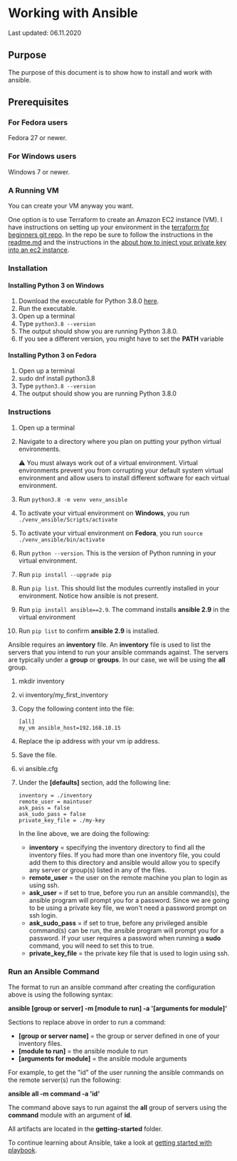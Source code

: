 # Working with Ansible

Last updated: 06.11.2020

## Purpose

The purpose of this document is to show how to install and work with ansible.

## Prerequisites

### For Fedora users

Fedora 27 or newer.

### For Windows users

Windows 7 or newer.

### A Running VM

You can create your VM anyway you want.  

One option is to use Terraform to create an Amazon EC2 instance (VM).
I have instructions on setting up your environment in the
[terraform for beginners git repo](https://github.com/bretmullinix/terraform-for-beginners/t1-getting-started).
In the repo be sure to follow the instructions in the
[readme.md](https://github.com/bretmullinix/terraform-for-beginners/blob/master/t1-getting-started/readme.md)
and the instructions in the
[ about how to inject your private key into an ec2 instance](https://github.com/bretmullinix/terraform-for-beginners/tree/master/t1-injecting-your-ssh-key-into-ec2-instance).

### Installation

#### Installing Python 3 on Windows
1. Download the executable for Python 3.8.0
[here](https://www.python.org/ftp/python/3.8.0/python-3.8.0-amd64.exe).
1. Run the executable.
1. Open up a terminal
1. Type `python3.8 --version`
1. The output should show you are running Python 3.8.0.
1. If you see a different version, you might have to set the **PATH** variable

#### Installing Python 3 on Fedora
1. Open up a terminal
4. sudo dnf install python3.8
1. Type `python3.8 --version`
1. The output should show you are running Python 3.8.0

### Instructions

1. Open up a terminal
1. Navigate to a directory where you plan on putting your
python virtual environments.

    :warning: You must always work out of a virtual environment.
    Virtual environments prevent you from corrupting
    your default system virtual environment and allow users to install different
    software for each virtual environment.

1. Run `python3.8 -m venv venv_ansible`
1. To activate your virtual environment on **Windows**, you run
`./venv_ansible/Scripts/activate`
1. To activate your virtual environment on **Fedora**, you run
`source ./venv_ansible/bin/activate`
1. Run `python --version`.  This is the version of Python running in your
virtual environment.
1. Run `pip install --upgrade pip`
1. Run `pip list`.  This should list the modules currently installed in your
environment.  Notice how ansible is not present.
1. Run `pip install ansible==2.9`.  The command installs **ansible 2.9** in the
virtual environment
1. Run `pip list` to confirm **ansible 2.9** is installed.

Ansible requires an **inventory** file.  An **inventory** file is used to
list the servers that you intend to run your ansible commands against.
The servers are typically under a **group** or **groups**.  In our case,
we will be using the **all** group.

1. mkdir inventory
1. vi inventory/my_first_inventory
1. Copy the following content into the file:

    ```
    [all]
    my_vm ansible_host=192.168.10.15
    ```
   
1. Replace the ip address with your vm ip address.
1. Save the file.
1. vi ansible.cfg
1. Under the **[defaults]** section, add the following line:

    ```
    inventory = ./inventory
    remote_user = maintuser
    ask_pass = false 
    ask_sudo_pass = false
    private_key_file = ./my-key
    ```
   
    In the line above, we are doing the following:
    
    - **inventory** = specifying the inventory directory to
    find all the inventory files.  If you had more than one
    inventory file, you could add them to this directory and ansible
    would allow you to specify any server or group(s) listed in any of the files.
    - **remote_user** = the user on the remote machine you
    plan to login as using ssh.
    - **ask_user** = if set to true, before you run an ansible command(s),
    the ansible program will prompt you for a password.  Since we are going to
    be using a private key file, we won't need a password prompt on ssh
    login.
    - **ask_sudo_pass** = if set to true, before any privileged ansible
    command(s) can be run, the ansible program
    will prompt you for a password. If your user requires a
    password when running a **sudo** command, you will need to set this to true.
    - **private_key_file** = the private key file that is used to login using
    ssh.    
    
### Run an Ansible Command

The format to run an ansible command after creating the configuration above
is using the following syntax:

**ansible [group or server] -m [module to run] -a '[arguments for module]'**

Sections to replace above in order to run a command:

- **[group or server name]** = the group or server defined in one of your
inventory files.
- **[module to run]** = the ansible module to run
- **[arguments for module]** = the ansible module arguments

For example, to get the "id" of the user running the ansible commands
on the remote server(s) run the following:

**ansible all -m command -a 'id'**

The command above says to run against the **all** group of servers using
the **command** module with an argument of **id**.

All artifacts are located in the **getting-started** folder.

To continue learning about Ansible, take a look at
[getting started with playbook](../t2-using-playbooks).



